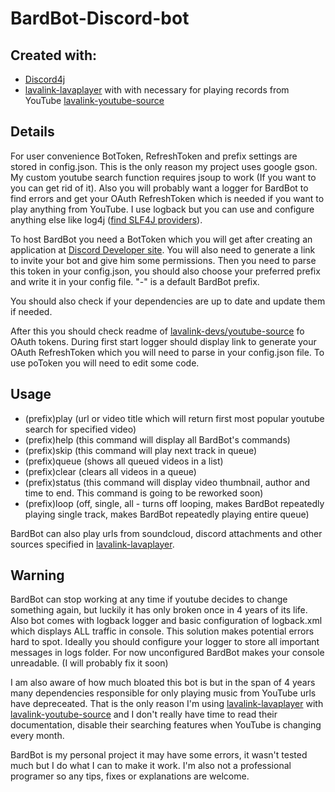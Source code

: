 # BardBot-Discord-bot
## Created with:
- [Discord4j](https://discord4j.com/)
- [lavalink-lavaplayer](https://github.com/lavalink-devs/lavaplayer) with with necessary for playing records from YouTube [lavalink-youtube-source](https://github.com/lavalink-devs/youtube-source)

## Details
For user convenience  BotToken, RefreshToken and prefix settings are stored in config.json. This is the only reason my project uses google gson.
My custom youtube search function requires jsoup to work (If you want to you can get rid of it).
Also you will probably want a logger for BardBot to find errors and get your OAuth RefreshToken which is needed if you want to play anything from YouTube. I use logback but you can use and configure anything else like log4j ([find SLF4J providers](https://www.slf4j.org/codes.html#noProviders)).

To host BardBot you need a BotToken which you will get after creating an application at [Discord Developer site](https://discord.com/developers/applications).
You will also need to generate a link to invite your bot and give him some permissions. 
Then you need to parse this token in your config.json, you should also choose your preferred prefix and write it in your config file. "-" is a default BardBot prefix.

You should also check if your dependencies are up to date and update them if needed.

After this you should check readme of [lavalink-devs/youtube-source](https://github.com/lavalink-devs/youtube-source) fo OAuth tokens. During first start logger should display link to generate your OAuth RefreshToken which you will need to parse in your config.json file. 
To use poToken you will need to edit some code.

## Usage
- (prefix)play (url or video title which will return first most popular youtube search for specified video)
- (prefix)help (this command will display all BardBot's commands)
- (prefix)skip (this command will play next track in queue)
- (prefix)queue (shows all queued videos in a list)
- (prefix)clear (clears all videos in a queue)
- (prefix)status (this command will display video thumbnail, author and time to end. This command is going to be reworked soon)
- (prefix)loop (off, single, all - turns off looping, makes BardBot repeatedly playing single track, makes BardBot repeatedly playing entire queue)

BardBot can also play urls from soundcloud, discord attachments and other sources specified in [lavalink-lavaplayer](https://github.com/lavalink-devs/lavaplayer).

## Warning
BardBot can stop working at any time if youtube decides to change something again, but luckily it has only broken once in 4 years of its life.
Also bot comes with logback logger and basic configuration of logback.xml which displays ALL traffic in console. This solution makes potential errors hard to spot. Ideally you should configure your logger to store all important messages in logs folder. For now unconfigured BardBot makes your console unreadable. (I will probably fix it soon)

I am also aware of how much bloated this bot is but in the span of 4 years many dependencies responsible for only playing music from YouTube urls have depreceated. That is the only reason I'm using [lavalink-lavaplayer](https://github.com/lavalink-devs/lavaplayer) with [lavalink-youtube-source](https://github.com/lavalink-devs/youtube-source) and I don't really have time to read their documentation, disable their searching features when YouTube is changing every month.

BardBot is my personal project it may have some errors, it wasn't tested much but I do what I can to make it work. I'm also not a professional programer so any tips, fixes or explanations are welcome.

